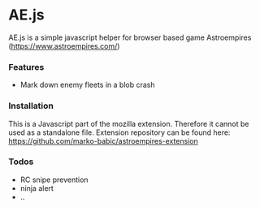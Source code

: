 # AE.js

AE.js is a simple javascript helper for browser based game Astroempires (https://www.astroempires.com/)

### Features

  - Mark down enemy fleets in a blob crash

### Installation

This is a Javascript part of the mozilla extension. Therefore it cannot be used as a standalone file. Extension repository can be found here: https://github.com/marko-babic/astroempires-extension

### Todos

 - RC snipe prevention
 - ninja alert
 - ..

